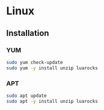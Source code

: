 # Linux

## Installation

### YUM

```sh
sudo yum check-update
sudo yum -y install unzip luarocks
```

### APT

```sh
sudo apt update
sudo apt -y install unzip luarocks
```
